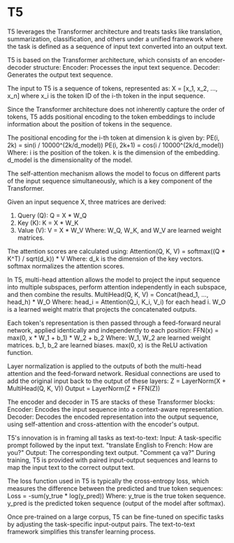 # T5


T5 leverages the Transformer architecture and treats tasks like translation, summarization, classification, and others under a unified framework where the task is defined as a sequence of input text converted into an output text.


T5 is based on the Transformer architecture, which consists of an encoder-decoder structure:
Encoder: Processes the input text sequence.
Decoder: Generates the output text sequence.

The input to T5 is a sequence of tokens, represented as:
X = [x_1, x_2, ..., x_n]
where x_i is the token ID of the i-th token in the input sequence.

Since the Transformer architecture does not inherently capture the order of tokens, T5 adds positional encoding to the token embeddings to include information about the position of tokens in the sequence.

The positional encoding for the i-th token at dimension k is given by:
PE(i, 2k) = sin(i / 10000^(2k/d_model))
PE(i, 2k+1) = cos(i / 10000^(2k/d_model))
Where:
i is the position of the token.
k is the dimension of the embedding.
d_model is the dimensionality of the model.

The self-attention mechanism allows the model to focus on different parts of the input sequence simultaneously, which is a key component of the Transformer.

Given an input sequence X, three matrices are derived:
1) Query (Q):
Q = X * W_Q
2) Key (K):
K = X * W_K
3) Value (V):
V = X * W_V
Where:
W_Q, W_K, and W_V are learned weight matrices.

The attention scores are calculated using:
Attention(Q, K, V) = softmax((Q * K^T) / sqrt(d_k)) * V
Where:
d_k is the dimension of the key vectors.
softmax normalizes the attention scores.

In T5, multi-head attention allows the model to project the input sequence into multiple subspaces, perform attention independently in each subspace, and then combine the results.
MultiHead(Q, K, V) = Concat(head_1, ..., head_h) * W_O
Where:
head_i = Attention(Q_i, K_i, V_i) for each head i.
W_O is a learned weight matrix that projects the concatenated outputs.

Each token's representation is then passed through a feed-forward neural network, applied identically and independently to each position:
FFN(x) = max(0, x * W_1 + b_1) * W_2 + b_2
Where:
W_1, W_2 are learned weight matrices.
b_1, b_2 are learned biases.
max(0, x) is the ReLU activation function.

Layer normalization is applied to the outputs of both the multi-head attention and the feed-forward network. Residual connections are used to add the original input back to the output of these layers:
Z = LayerNorm(X + MultiHead(Q, K, V))
Output = LayerNorm(Z + FFN(Z))

The encoder and decoder in T5 are stacks of these Transformer blocks:
Encoder: Encodes the input sequence into a context-aware representation.
Decoder: Decodes the encoded representation into the output sequence, using self-attention and cross-attention with the encoder's output.

T5's innovation is in framing all tasks as text-to-text:
Input: A task-specific prompt followed by the input text.
"translate English to French: How are you?"
Output: The corresponding text output.
"Comment ça va?"
During training, T5 is provided with paired input-output sequences and learns to map the input text to the correct output text.

The loss function used in T5 is typically the cross-entropy loss, which measures the difference between the predicted and true token sequences:
Loss = -sum(y_true * log(y_pred))
Where:
y_true is the true token sequence.
y_pred is the predicted token sequence (output of the model after softmax).

Once pre-trained on a large corpus, T5 can be fine-tuned on specific tasks by adjusting the task-specific input-output pairs. The text-to-text framework simplifies this transfer learning process.
